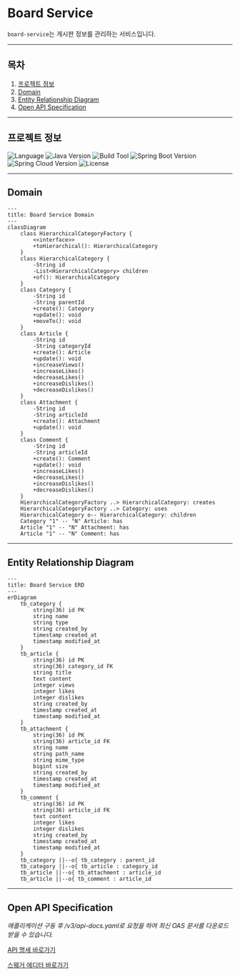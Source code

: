 # Board Service
`board-service`는 게시판 정보를 관리하는 서비스입니다.

---

## 목차
1. [프로젝트 정보](#프로젝트-정보)
2. [Domain](#domain)
3. [Entity Relationship Diagram](#entity-relationship-diagram)
3. [Open API Specification](#open-api-specification)

---

## 프로젝트 정보
![Language](https://img.shields.io/badge/language-Java-blue)
![Java Version](https://img.shields.io/badge/Java-17-blue)
![Build Tool](https://img.shields.io/badge/build%20tool-Gradle-orange)
![Spring Boot Version](https://img.shields.io/badge/Spring%20Boot-3.2.2-green)
![Spring Cloud Version](https://img.shields.io/badge/Spring%20Cloud-2023.0.0-green)
![License](https://img.shields.io/badge/license-Apache%202.0-brightgreen)

---

## Domain
```mermaid
---
title: Board Service Domain
---
classDiagram
    class HierarchicalCategoryFactory {
        <<interface>>
        +toHierarchical(): HierarchicalCategory
    }
    class HierarchicalCategory {
        -String id
        -List<HierarchicalCategory> children
        +of(): HierarchicalCategory
    }
    class Category {
        -String id
        -String parentId
        +create(): Category
        +update(): void
        +moveTo(): void
    }
    class Article {
        -String id
        -String categoryId
        +create(): Article
        +update(): void
        +increaseViews()
        +increaseLikes()
        +decreaseLikes()
        +increaseDislikes()
        +decreaseDislikes()
    }
    class Attachment {
        -String id
        -String articleId
        +create(): Attachment
        +update(): void
    }
    class Comment {
        -String id
        -String articleId
        +create(): Comment
        +update(): void
        +increaseLikes()
        +decreaseLikes()
        +increaseDislikes()
        +decreaseDislikes()
    }
    HierarchicalCategoryFactory ..> HierarchicalCategory: creates
    HierarchicalCategoryFactory ..> Category: uses
    HierarchicalCategory o-- HierarchicalCategory: children
    Category "1" -- "N" Article: has
    Article "1" -- "N" Attachment: has
    Article "1" -- "N" Comment: has
```

---

## Entity Relationship Diagram
```mermaid
---
title: Board Service ERD
---
erDiagram
    tb_category {
        string(36) id PK
        string name
        string type
        string created_by
        timestamp created_at
        timestamp modified_at
    }
    tb_article {
        string(36) id PK
        string(36) category_id FK
        string title
        text content
        integer views
        integer likes
        integer dislikes
        string created_by
        timestamp created_at
        timestamp modified_at
    }
    tb_attachment {
        string(36) id PK
        string(36) article_id FK
        string name
        string path_name
        string mime_type
        bigint size
        string created_by
        timestamp created_at
        timestamp modified_at
    }
    tb_comment {
        string(36) id PK
        string(36) article_id FK
        text content
        integer likes
        integer dislikes
        string created_by
        timestamp created_at
        timestamp modified_at
    }
    tb_category ||--o{ tb_category : parent_id
    tb_category ||--o{ tb_article : category_id
    tb_article ||--o{ tb_attachment : article_id
    tb_article ||--o{ tb_comment : article_id
```

---



## Open API Specification
_애플리케이션 구동 후 /v3/api-docs.yaml로 요청을 하여 최신 OAS 문서를 다운로드 받을 수 있습니다._

[API 명세 바로가기](./docs%2Fboard-api-docs.yaml)

[스웨거 에디터 바로가기](https://editor.swagger.io/)